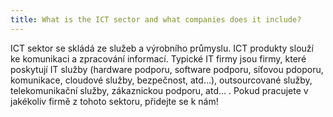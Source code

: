 ```yaml
---
title: What is the ICT sector and what companies does it include?
---
```

ICT sektor se skládá ze služeb a výrobního průmyslu. ICT produkty slouží ke komunikaci a zpracování informací. Typické IT firmy jsou firmy, které poskytují IT služby (hardware podporu, software podporu, síťovou pdoporu, komunikace, cloudové služby, bezpečnost, atd...), outsourcované služby, telekomunikační služby, zákaznickou podporu, atd... . Pokud pracujete v jakékoliv firmě z tohoto sektoru, přidejte se k nám!


